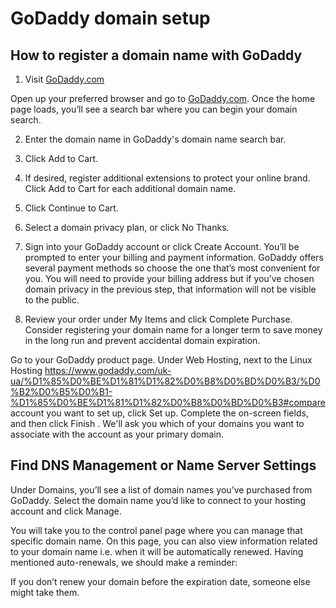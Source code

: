 # GoDaddy domain setup

## How to register a domain name with GoDaddy

1. Visit [GoDaddy.com](https://www.godaddy.com/uk-ua)
   
Open up your preferred browser and go to [GoDaddy.com](https://www.godaddy.com/uk-ua). Once the home page loads, you’ll see a search bar where you can begin your domain search.

2. Enter the domain name in GoDaddy's domain name search bar.

3. Click Add to Cart.
   
4. If desired, register additional extensions to protect your online brand. Click Add to Cart for each additional domain name.

5. Click Continue to Cart.

6. Select a domain privacy plan, or click No Thanks.

7. Sign into your GoDaddy account or click Create Account.
   You’ll be prompted to enter your billing and payment information. GoDaddy offers several payment methods so choose the one that’s most convenient for you. You will need to provide your billing address but if you’ve chosen domain privacy in the previous step, that information will not be visible to the public.

8. Review your order under My Items and click Complete Purchase.
   Consider registering your domain name for a longer term to save money in the long run and prevent accidental domain expiration.

Go to your GoDaddy product page. Under Web Hosting, next to the Linux Hosting https://www.godaddy.com/uk-ua/%D1%85%D0%BE%D1%81%D1%82%D0%B8%D0%BD%D0%B3/%D0%B2%D0%B5%D0%B1-%D1%85%D0%BE%D1%81%D1%82%D0%B8%D0%BD%D0%B3#compare  account you want to set up, click Set up. Complete the on-screen fields, and then click Finish . We'll ask you which of your domains you want to associate with the account as your primary domain.

## Find DNS Management or Name Server Settings

Under Domains, you’ll see a list of domain names you’ve purchased from GoDaddy. Select the domain name you’d like to connect to your hosting account and click Manage.

You will take you to the control panel page where you can manage that specific domain name. On this page, you can also view information related to your domain name i.e. when it will be automatically renewed. Having mentioned auto-renewals, we should make a reminder:

If you don’t renew your domain before the expiration date, someone else might take them.






